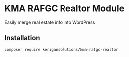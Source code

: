 # KMA RAFGC Realtor Module
Easily merge real estate info into WordPress
## Installation
`composer require kerigansolutions/kma-rafgc-realtor`